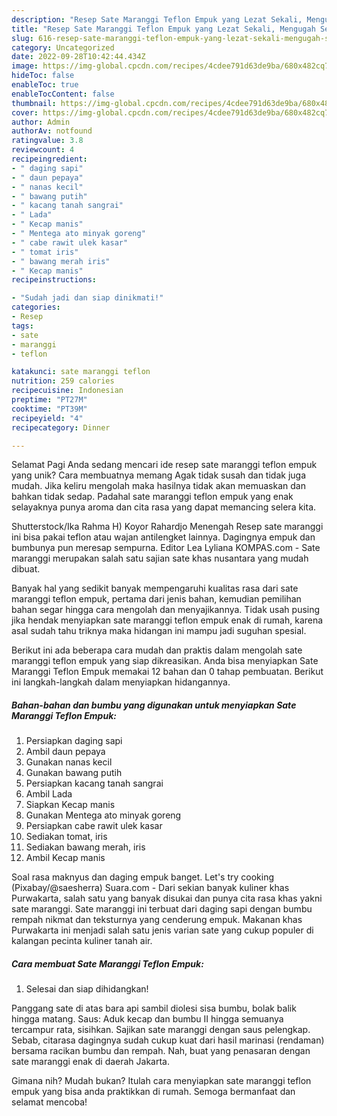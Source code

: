 ```yaml
---
description: "Resep Sate Maranggi Teflon Empuk yang Lezat Sekali, Mengugah Selera"
title: "Resep Sate Maranggi Teflon Empuk yang Lezat Sekali, Mengugah Selera"
slug: 616-resep-sate-maranggi-teflon-empuk-yang-lezat-sekali-mengugah-selera
category: Uncategorized
date: 2022-09-28T10:42:44.434Z
image: https://img-global.cpcdn.com/recipes/4cdee791d63de9ba/680x482cq70/sate-maranggi-teflon-empuk-foto-resep-utama.jpg
hideToc: false
enableToc: true
enableTocContent: false
thumbnail: https://img-global.cpcdn.com/recipes/4cdee791d63de9ba/680x482cq70/sate-maranggi-teflon-empuk-foto-resep-utama.jpg
cover: https://img-global.cpcdn.com/recipes/4cdee791d63de9ba/680x482cq70/sate-maranggi-teflon-empuk-foto-resep-utama.jpg
author: Admin
authorAv: notfound
ratingvalue: 3.8
reviewcount: 4
recipeingredient:
- " daging sapi"
- " daun pepaya"
- " nanas kecil"
- " bawang putih"
- " kacang tanah sangrai"
- " Lada"
- " Kecap manis"
- " Mentega ato minyak goreng"
- " cabe rawit ulek kasar"
- " tomat iris"
- " bawang merah iris"
- " Kecap manis"
recipeinstructions:

- "Sudah jadi dan siap dinikmati!"
categories:
- Resep
tags:
- sate
- maranggi
- teflon

katakunci: sate maranggi teflon 
nutrition: 259 calories
recipecuisine: Indonesian
preptime: "PT27M"
cooktime: "PT39M"
recipeyield: "4"
recipecategory: Dinner

---
```



Selamat Pagi Anda sedang mencari ide resep sate maranggi teflon empuk yang unik? Cara membuatnya memang Agak tidak susah dan tidak juga mudah. Jika keliru mengolah maka hasilnya tidak akan memuaskan dan bahkan tidak sedap. Padahal sate maranggi teflon empuk yang enak selayaknya punya aroma dan cita rasa yang dapat memancing selera kita.


Shutterstock/Ika Rahma H) Koyor Rahardjo Menengah Resep sate maranggi ini bisa pakai teflon atau wajan antilengket lainnya. Dagingnya empuk dan bumbunya pun meresap sempurna. Editor Lea Lyliana KOMPAS.com - Sate maranggi merupakan salah satu sajian sate khas nusantara yang mudah dibuat.

Banyak hal yang sedikit banyak mempengaruhi kualitas rasa dari sate maranggi teflon empuk, pertama dari jenis bahan, kemudian pemilihan bahan segar hingga cara mengolah dan menyajikannya. Tidak usah pusing jika hendak menyiapkan sate maranggi teflon empuk enak di rumah, karena asal sudah tahu triknya maka hidangan ini mampu jadi suguhan spesial.


Berikut ini ada beberapa cara mudah dan praktis dalam mengolah sate maranggi teflon empuk yang siap dikreasikan. Anda bisa menyiapkan Sate Maranggi Teflon Empuk memakai 12 bahan dan 0 tahap pembuatan. Berikut ini langkah-langkah dalam menyiapkan hidangannya.

<!--inarticleads1-->

##### Bahan-bahan dan bumbu yang digunakan untuk menyiapkan Sate Maranggi Teflon Empuk:

1. Persiapkan  daging sapi
1. Ambil  daun pepaya
1. Gunakan  nanas kecil
1. Gunakan  bawang putih
1. Persiapkan  kacang tanah sangrai
1. Ambil  Lada
1. Siapkan  Kecap manis
1. Gunakan  Mentega ato minyak goreng
1. Persiapkan  cabe rawit ulek kasar
1. Sediakan  tomat, iris
1. Sediakan  bawang merah, iris
1. Ambil  Kecap manis


Soal rasa maknyus dan daging empuk banget. Let&#39;s try cooking (Pixabay/@saesherra) Suara.com - Dari sekian banyak kuliner khas Purwakarta, salah satu yang banyak disukai dan punya cita rasa khas yakni sate maranggi. Sate maranggi ini terbuat dari daging sapi dengan bumbu rempah nikmat dan teksturnya yang cenderung empuk. Makanan khas Purwakarta ini menjadi salah satu jenis varian sate yang cukup populer di kalangan pecinta kuliner tanah air. 

<!--inarticleads2-->

##### Cara membuat Sate Maranggi Teflon Empuk:


1. Selesai dan siap dihidangkan!

Panggang sate di atas bara api sambil diolesi sisa bumbu, bolak balik hingga matang. Saus: Aduk kecap dan bumbu II hingga semuanya tercampur rata, sisihkan. Sajikan sate maranggi dengan saus pelengkap. Sebab, citarasa dagingnya sudah cukup kuat dari hasil marinasi (rendaman) bersama racikan bumbu dan rempah. Nah, buat yang penasaran dengan sate maranggi enak di daerah Jakarta. 

Gimana nih? Mudah bukan? Itulah cara menyiapkan sate maranggi teflon empuk yang bisa anda praktikkan di rumah. Semoga bermanfaat dan selamat mencoba!
